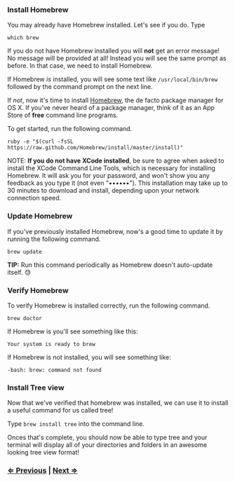 ### Install Homebrew

You may already have Homebrew installed. Let's see if you do. Type

```
which brew
```

If you do not have Homebrew installed you will **not** get an error message! No message will be provided at all! Instead you will see the same prompt as before.  In that case,  we need to install Homebrew.

If Homebrew *is* installed, you will see some text like `/usr/local/bin/brew` followed by the command prompt on the next line.  

If *not*, now it's time to install <a href="http://brew.sh/" target="_blank">Homebrew</a>, the de facto package manager for OS X. If you've never heard of a package manager, think of it as an App Store of **free** command line programs.

To get started, run the following command.

```
ruby -e "$(curl -fsSL https://raw.github.com/Homebrew/install/master/install)"
```

NOTE: **If you do not have XCode installed**, be sure to agree when asked to install the XCode Command Line Tools, which is necessary for installing Homebrew. It will ask you for your password, and won't show you any feedback as you type it (not even "••••••"). This installation may take up to 30 minutes to download and install, depending upon your network connection speed.

### Update Homebrew

If you've previously installed Homebrew, now's a good time to update it by running the following command.

```
brew update
```

**TIP:** Run this command periodically as Homebrew doesn't auto-update itself. :sweat:


### Verify Homebrew

To verify Homebrew is installed correctly, run the following command.

```
brew doctor
```

If Homebrew is you'll see something like this:

`Your system is ready to brew`

If Homebrew is not installed, you will see something like:

`-bash: brew: command not found`

### Install Tree view

Now that we've verified that homebrew was installed, we can use it to install a useful command for us called tree!

Type `brew install tree` into the command line.

Onces that's complete, you should now be able to type tree and your terminal will display all of your directories and folders in an awesome looking tree view format!

### [⇐ Previous](1_terminal.md) | [Next ⇒](3_vscode.md)
